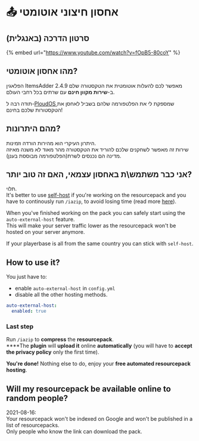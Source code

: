 # 📤 אחסון חיצוני אוטומטי

## סרטון הדרכה (באנגלית)

{% embed url="https://www.youtube.com/watch?v=fOpB5-80coY" %}

## מהו אחסון אוטומטי?

הפלאגין ItemsAdder 2.4.9 מאפשר לכם להעלות אוטומטית את הטקסטורה שלם ב-**שירות מקוון חינם** עם שרתים בכל רחבי העולם.

תודה רבה ל-[PloudOS ](https://ploudos.com/it/) שמספקת לי את הפלטפורמה שלהם בשביל לאחסן את הטקסטורות שלכם בחינם!

## מהם היתרונות?

היתרון העיקרי הוא מהירות הורדה וזמינות.\
שירות זה מאפשר לשחקנים שלכם להוריד את הטקסטורה מהר מאוד לא משנה מאיזה מדינה הם נכנסים לשרת(הפלטפורמה מבוססת בענן).

## אני כבר משתמש\ת באחסון עצמאי, האם זה טוב יותר?

תלוי.\
It's better to use [self-host](resourcepack-self-hosting.md) if you're working on the resourcepack and you have to continously run `/iazip`, to avoid losing time (read more [here](../tips-for-fastest-usage.md)).

When you've finished working on the pack you can safely start using the `auto-external-host` feature.\
This will make your server traffic lower as the resourcepack won't be hosted on your server anymore.

If your playerbase is all from the same country you can stick with `self-host`.

## How to use it?

You just have to:

* enable `auto-external-host` in `config.yml`&#x20;
* disable all the other hosting methods.

```yaml
auto-external-host:
  enabled: true
```

### Last step

Run `/iazip` to **compress** the **resourcepack**.\
****The **plugin** will **upload it** online **automatically** (you will have to **accept the privacy policy** only the first time).

**You're done!** Nothing else to do, enjoy your **free automated resourcepack hosting**.

## Will my resourcepack be available online to random people?

2021-08-16: \
Your resourcepack won't be indexed on Google and won't be published in a list of resourcepacks.\
Only people who know the link can download the pack.
